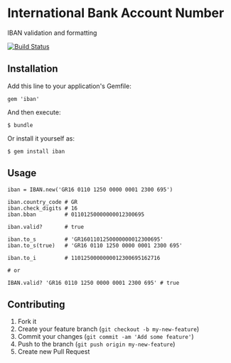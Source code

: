 # International Bank Account Number

IBAN validation and formatting

[![Build Status](https://travis-ci.org/max-power/iban.png?branch=master)](https://travis-ci.org/max-power/iban)

## Installation

Add this line to your application's Gemfile:

    gem 'iban'

And then execute:

    $ bundle

Or install it yourself as:

    $ gem install iban

## Usage

    iban = IBAN.new('GR16 0110 1250 0000 0001 2300 695')

    iban.country_code # GR
    iban.check_digits # 16
    iban.bban         # 01101250000000012300695

    iban.valid?       # true

    iban.to_s         # 'GR1601101250000000012300695'
    iban.to_s(true)   # 'GR16 0110 1250 0000 0001 2300 695'

    iban.to_i         # 1101250000000012300695162716
    
    # or 
    
    IBAN.valid? 'GR16 0110 1250 0000 0001 2300 695' # true


## Contributing

1. Fork it
2. Create your feature branch (`git checkout -b my-new-feature`)
3. Commit your changes (`git commit -am 'Add some feature'`)
4. Push to the branch (`git push origin my-new-feature`)
5. Create new Pull Request
